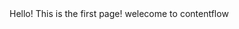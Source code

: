 <html>
	<head>
<meta name="google-site-verification" content="VBmCxoIKyMmCd5BdzlHDoQZWnZmQO0WqoPmTjRwUf3Y" />
		<meta name="naver-site-verification" content="4c690877e62196208f1a57e9b293d9839ea43f79" />
  </head>
	<body>
		Hello! This is the first page!
		welecome to contentflow
	</body>
</html>

